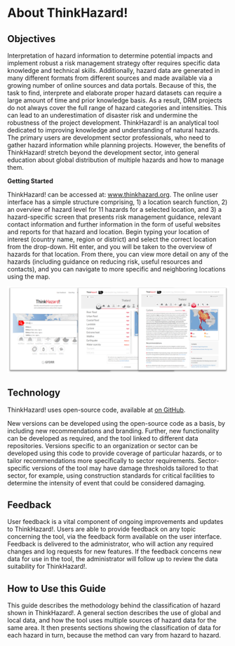 # About ThinkHazard!
## Objectives
Interpretation of hazard information to determine potential impacts and implement robust a risk management strategy ofter requires specific data knowledge and technical skills. Additionally, hazard data are generated in many different formats from different sources and made available via a growing number of online sources and data portals. Because of this, the task to find, interprete and elaborate proper hazard datasets can require a large amount of time and prior knowledge basis. As a result, DRM projects do not always cover the full range of hazard categories and intensities. This can lead to an underestimation of disaster risk and undermine the robustness of the project development.
ThinkHazard! is an analytical tool dedicated to improving knowledge and understanding of natural hazards. The primary users are development sector professionals, who need to gather hazard information while planning projects. However, the benefits of ThinkHazard! stretch beyond the development sector, into general education about global distribution of multiple hazards and how to manage them.

<div class="c-box">
  <span class="box-title"><b>Getting Started</b></span>
<p>ThinkHazard! can be accessed at: <a href="http://thinkhazard.org" target="_blank">www.thinkhazard.org</a>. The online user interface has a simple structure comprising, 1) a location search function, 2) an overview of hazard level for 11 hazards for a selected location, and 3) a hazard-specific screen that presents risk management guidance, relevant contact information and further information in the form of useful websites and reports for that hazard and location.
Begin typing your location of interest (country name, region or district) and select the correct location from the drop-down. Hit enter, and you will be taken to the overview of hazards for that location. From there, you can view more detail on any of the hazards (including guidance on reducing risk, useful resources and contacts), and you can navigate to more specific and neighboring locations using the map.</p>
<div class="c-box-image">
  <img src="images/posts/introduction/thscreens.png" alt="The three page levels of thinkhazard.org. From left: homepage location search, location overview of all hazards, single hazard level and risk reduction recommendations"/>
</div></div>

## Technology
ThinkHazard! uses open-source code, available at <a href="https://github.com/GFDRR/thinkhazard" target="_blank">on GitHub</a>. 

New versions can be developed using the open-source code as a basis, by including new recommendations and branding. Further, new functionality can be developed as required, and the tool linked to different data repositories. Versions specific to an organization or sector can be developed using this code to provide coverage of particular hazards, or to tailor recommendations more specifically to sector requirements. Sector-specific versions of the tool may have damage thresholds tailored to that sector, for example, using construction standards for critical facilities to determine the intensity of event that could be considered damaging. 

## Feedback
User feedback is a vital component of ongoing improvements and updates to ThinkHazard!. Users are able to provide feedback on any topic concerning the tool, via the feedback form available on the user interface. Feedback is delivered to the administrator, who will action any required changes and log requests for new features. If the feedback concerns new data for use in the tool, the administrator will follow up to review the data suitability for ThinkHazard!. 

## How to Use this Guide
This guide describes the methodology behind the classification of hazard shown in ThinkHazard!. A general section describes the use of global and local data, and how the tool uses multiple sources of hazard data for the same area. It then presents sections showing the classification of data for each hazard in turn, because the method can vary from hazard to hazard.
